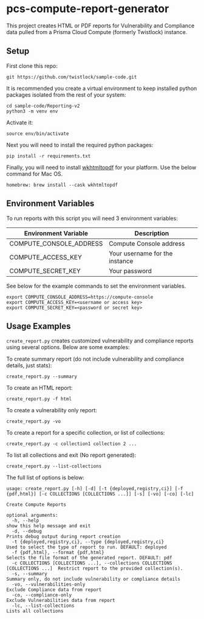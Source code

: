 # pcs-compute-report-generator
This project creates HTML or PDF reports for Vulnerability and Compliance data pulled from a Prisma Cloud Compute (formerly Twistlock) instance.

## Setup
First clone this repo:

```
git https://github.com/twistlock/sample-code.git
```

It is recommended you create a virtual environment to keep installed python packages isolated from the rest of your system:

```
cd sample-code/Reporting-v2
python3 -m venv env
```
Activate it:

```
source env/bin/activate
```

Next you will need to install the required python packages:

```
pip install -r requirements.txt
```

Finally, you will need to install [wkhtmltopdf](https://wkhtmltopdf.org/downloads.html) for your platform.  Use the below command for Mac OS.  

```
homebrew: brew install --cask wkhtmltopdf
```

## Environment Variables
To run reports with this script you will need 3 environment variables:

| Environment Variable     | Description                               |
|----------------------    |-------------------------------------------|
| COMPUTE_CONSOLE_ADDRESS  | Compute Console address                   |
| COMPUTE_ACCESS_KEY       | Your username for the instance            |
| COMPUTE_SECRET_KEY       | Your password                             |

See below for the example commands to set the environment variables. 
```
export COMPUTE_CONSOLE_ADDRESS=https://compute-console
export COMPUTE_ACCESS_KEY=<username or access key>
export COMPUTE_SECRET_KEY=<password or secret key>
```

## Usage Examples
`create_report.py` creates customized vulnerability and compliance reports using several options. Below are some examples:

To create summary report (do not include vulnerability and compliance details, just stats):
```
create_report.py --summary
```

To create an HTML report:
```
create_report.py -f html
```

To create a vulnerability only report:
```
create_report.py -vo
```

To create a report for a specific collection, or list of collections:
```
create_report.py -c collection1 collection 2 ...
```

To list all collections and exit (No report generated):
```
create_report.py --list-collections
```

The full list of options is below:
```
usage: create_report.py [-h] [-d] [-t {deployed,registry,ci}] [-f {pdf,html}] [-c COLLECTIONS [COLLECTIONS ...]] [-s] [-vo] [-co] [-lc]

Create Compute Reports

optional arguments:
  -h, --help                                                                     show this help message and exit
  -d, --debug                                                                    Prints debug output during report creation
  -t {deployed,registry,ci}, --type {deployed,registry,ci}                       Used to select the type of report to run. DEFAULT: deployed
  -f {pdf,html}, --format {pdf,html}                                             Selects the file format of the generated report. DEFAULT: pdf
  -c COLLECTIONS [COLLECTIONS ...], --collections COLLECTIONS [COLLECTIONS ...]  Restrict report to the provided collection(s).
  -s, --summary                                                                  Summary only, do not include vulnerability or compliance details
  -vo, --vulnerabilities-only                                                    Exclude Compliance data from report
  -co, --compliance-only                                                         Exclude Vulnerabilities data from report
  -lc, --list-collections                                                        Lists all collections
```
